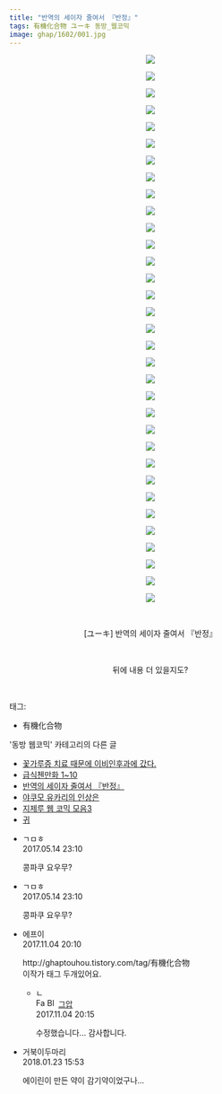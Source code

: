 ```yaml
---
title: "반역의 세이자 줄여서 『반정』"
tags: 有機化合物 ユーキ 동방_웹코믹
image: ghap/1602/001.jpg
---
```

<div class="article">
<p style="text-align: center; clear: none; float: none;"><img src="{{ site.nasurl }}/ghap/1602/001.jpg"/></p>
<p style="text-align: center; clear: none; float: none;"><img src="{{ site.nasurl }}/ghap/1602/002.jpg"/></p>
<p style="text-align: center; clear: none; float: none;"><img src="{{ site.nasurl }}/ghap/1602/003.jpg"/></p>
<p style="text-align: center; clear: none; float: none;"><img src="{{ site.nasurl }}/ghap/1602/004.jpg"/></p>
<p style="text-align: center; clear: none; float: none;"><img src="{{ site.nasurl }}/ghap/1602/005.jpg"/></p>
<p style="text-align: center; clear: none; float: none;"><img src="{{ site.nasurl }}/ghap/1602/006.jpg"/></p>
<p style="text-align: center; clear: none; float: none;"><img src="{{ site.nasurl }}/ghap/1602/007.jpg"/></p>
<p style="text-align: center; clear: none; float: none;"><img src="{{ site.nasurl }}/ghap/1602/008.jpg"/></p>
<p style="text-align: center; clear: none; float: none;"><img src="{{ site.nasurl }}/ghap/1602/009.jpg"/></p>
<p style="text-align: center; clear: none; float: none;"><img src="{{ site.nasurl }}/ghap/1602/010.jpg"/></p>
<p style="text-align: center; clear: none; float: none;"><img src="{{ site.nasurl }}/ghap/1602/011.jpg"/></p>
<p style="text-align: center; clear: none; float: none;"><img src="{{ site.nasurl }}/ghap/1602/012.jpg"/></p>
<p style="text-align: center; clear: none; float: none;"><img src="{{ site.nasurl }}/ghap/1602/013.jpg"/></p>
<p style="text-align: center; clear: none; float: none;"><img src="{{ site.nasurl }}/ghap/1602/014.jpg"/></p>
<p style="text-align: center; clear: none; float: none;"><img src="{{ site.nasurl }}/ghap/1602/015.jpg"/></p>
<p style="text-align: center; clear: none; float: none;"><img src="{{ site.nasurl }}/ghap/1602/016.jpg"/></p>
<p style="text-align: center; clear: none; float: none;"><img src="{{ site.nasurl }}/ghap/1602/017.jpg"/></p>
<p style="text-align: center; clear: none; float: none;"><img src="{{ site.nasurl }}/ghap/1602/018.jpg"/></p>
<p style="text-align: center; clear: none; float: none;"><img src="{{ site.nasurl }}/ghap/1602/019.jpg"/></p>
<p style="text-align: center; clear: none; float: none;"><img src="{{ site.nasurl }}/ghap/1602/020.jpg"/></p>
<p style="text-align: center; clear: none; float: none;"><img src="{{ site.nasurl }}/ghap/1602/021.jpg"/></p>
<p style="text-align: center; clear: none; float: none;"><img src="{{ site.nasurl }}/ghap/1602/022.jpg"/></p>
<p style="text-align: center; clear: none; float: none;"><img src="{{ site.nasurl }}/ghap/1602/023.jpg"/></p>
<p style="text-align: center; clear: none; float: none;"><img src="{{ site.nasurl }}/ghap/1602/024.jpg"/></p>
<p style="text-align: center; clear: none; float: none;"><img src="{{ site.nasurl }}/ghap/1602/025.jpg"/></p>
<p style="text-align: center; clear: none; float: none;"><img src="{{ site.nasurl }}/ghap/1602/026.jpg"/></p>
<p style="text-align: center; clear: none; float: none;"><img src="{{ site.nasurl }}/ghap/1602/027.jpg"/></p>
<p style="text-align: center; clear: none; float: none;"><img src="{{ site.nasurl }}/ghap/1602/028.jpg"/></p>
<p style="text-align: center; clear: none; float: none;"><img src="{{ site.nasurl }}/ghap/1602/029.jpg"/></p>
<p style="text-align: center; clear: none; float: none;"><img src="{{ site.nasurl }}/ghap/1602/030.jpg"/></p>
<p style="text-align: center; clear: none; float: none;"><img src="{{ site.nasurl }}/ghap/1602/031.jpg"/></p>
<p style="text-align: center; clear: none; float: none;"><img src="{{ site.nasurl }}/ghap/1602/032.jpg"/></p>
<p style="text-align: center; clear: none; float: none;"><img src="{{ site.nasurl }}/ghap/1602/033.jpg"/></p>
<p style="text-align: center; clear: none; float: none;"><br/></p>
<p style="text-align: center; clear: none; float: none;">[ユーキ] 반역의 세이자 줄여서 『반정』</p>
<p style="text-align: center; clear: none; float: none;"><br/></p>
<p style="text-align: center; clear: none; float: none;">뒤에 내용 더 있을지도?</p>
<p><br/></p>
</div><div class="tagTrail">
<p>태그: </p>
<ul>
<li>有機化合物</li>
</ul>
</div><div class="another">
<p>'동방 웹코믹' 카테고리의 다른 글</p>
<ul>
<li><a href="/2016-08-17-ghap_1637">꽃가루증 치료 때문에 이비인후과에 갔다.</a></li>
<li><a href="/2016-08-17-ghap_1636">급식첸만화 1~10</a></li>
<li><a href="/2016-08-16-ghap_1602">반역의 세이자 줄여서 『반정』</a></li>
<li><a href="/2016-08-15-ghap_1587">야쿠모 유카리의 인상은</a></li>
<li><a href="/2016-08-15-ghap_1585">지제루 웹 코믹 모음3</a></li>
<li><a href="/2016-08-12-ghap_1530">귀</a></li>
</ul>
</div><div class="cb_module cb_fluid">
<div class="cb_wrt cb_profile">
<div class="comment">
<ul>
<li class="cb_thumb_off" id="comment14989029">
<div class="cb_comment_area">
<div class="cb_info_area">
<div class="cb_section">
<span class="cb_nick_name">ㄱㅁㅎ</span>
</div>
<div class="cb_section">
<span class="cb_date">2017.05.14 23:10 </span>
</div>
</div>
<div class="cb_dsc_comment">
<p class="cb_dsc">
											콩파쿠 요우무?
										</p>
</div>
</div></li>
<li class="cb_thumb_off" id="comment14989030">
<div class="cb_comment_area">
<div class="cb_info_area">
<div class="cb_section">
<span class="cb_nick_name">ㄱㅁㅎ</span>
</div>
<div class="cb_section">
<span class="cb_date">2017.05.14 23:10 </span>
</div>
</div>
<div class="cb_dsc_comment">
<p class="cb_dsc">
											콩파쿠 요우무?
										</p>
</div>
</div></li>
<li class="cb_thumb_off" id="comment15122792">
<div class="cb_comment_area">
<div class="cb_info_area">
<div class="cb_section">
<span class="cb_nick_name">에프이</span>
</div>
<div class="cb_section">
<span class="cb_date">2017.11.04 20:10 </span>
</div>
</div>
<div class="cb_dsc_comment">
<p class="cb_dsc">
											http://ghaptouhou.tistory.com/tag/有機化合物<br/>
이작가 태그 두개있어요.
										</p>
</div>
<ul>
<li class="cb_thumb_off" id="comment15122796">
<span class="cb_bu_subnode">ㄴ</span>
<div class="cb_comment_area">
<div class="cb_info_area">
<div class="cb_section">
<span class="cb_nick_name"><img alt="Favicon of https://ghaptouhou.tistory.com" height="16" onerror="this.onerror=null;this.parentNode.removeChild(this)" src="https://ghaptouhou.tistory.com/favicon.ico" width="16"/> <img alt="BlogIcon" height="16" onerror="this.parentNode.removeChild(this)" src="https://ghaptouhou.tistory.com/index.gif" width="16"/> <a href="https://ghaptouhou.tistory.com" onclick="return openLinkInNewWindow(this)"> 그압</a><span class="tistoryProfileLayerTrigger" onclick='TistoryProfile.show(event, this, {"title":"\uc800\uae30 \uc774\uac70 \ub098\uc911\uc5d0 \uc218\uc815 \uac00\ub2a5\ud558\ub098\uc694","url":"https:\/\/ghap.tistory.com","nickname":"\uadf8\uc555","items":[]}); return false;'></span></span>
</div>
<div class="cb_section">
<span class="cb_date">2017.11.04 20:15 </span>
</div>
</div>
<div class="cb_dsc_comment">
<p class="cb_dsc">
																수정했습니다... 감사합니다.
															</p>
</div>
</div>
</li>
</ul>
</div></li>
<li class="cb_thumb_off" id="comment15180936">
<div class="cb_comment_area">
<div class="cb_info_area">
<div class="cb_section">
<span class="cb_nick_name">거북이두마리</span>
</div>
<div class="cb_section">
<span class="cb_date">2018.01.23 15:53 </span>
</div>
</div>
<div class="cb_dsc_comment">
<p class="cb_dsc">
											에이린이 만든 약이 감기약이었구나...
										</p>
</div>
</div></li>
</ul>
</div>
</div><!-- commentList close -->
</div>